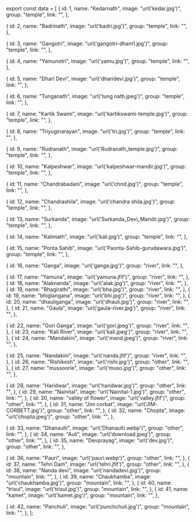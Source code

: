 export const data = [
  {
    id: 1,
    name: "Kedarnath",
    image: "url('kedar.jpg')",
    group: "temple",
    link: "",
  },

  {
    id: 2,
    name: "Badrinath",
    image: "url('badri.jpg')",
    group: "temple",
    link: "",
  },

  {
    id: 3,
    name: "Gangotri",
    image: "url('gangotri-dham1.jpg')",
    group: "temple",
    link: "",
  },

  {
    id: 4,
    name: "Yamunotri",
    image: "url('yamu.jpg')",
    group: "temple",
    link: "",
  },

  {
    id: 5,
    name: "Dhari Devi",
    image: "url('dharidevi.jpg')",
    group: "temple",
    link: "",
  },

  {
    id: 6,
    name: "Tunganath",
    image: "url('tung nath.jpeg')",
    group: "temple",
    link: "",
  },

  {
    id: 7,
    name: "Kartik Swami",
    image: "url('kartikswami-temple.jpg')",
    group: "temple",
    link: "",
  },

  {
    id: 8,
    name: "Triyuginarayan",
    image: "url('tri.jpg')",
    group: "temple",
    link: "",
  },

  {
    id: 9,
    name: "Rudranath",
    image: "url('Rudranath_temple.jpg')",
    group: "temple",
    link: "",
  },

  {
    id: 10,
    name: "Kalpeshwar",
    image: "url('kalpeshwar-mandir.jpg')",
    group: "temple",
    link: "",
  },

  {
    id: 11,
    name: "Chandrabadani",
    image: "url('chnd.jpg')",
    group: "temple",
    link: "",
  },

  {
    id: 12,
    name: "Chandrashila",
    image: "url('chandra shila.jpg')",
    group: "temple",
    link: "",
  },

  {
    id: 13,
    name: "Surkanda",
    image: "url('Surkanda_Devi_Mandir.jpg')",
    group: "temple",
    link: "",
  },

  {
    id: 14,
    name: "Kalimath",
    image: "url('kali.jpg')",
    group: "temple",
    link: "",
  },

  {
    id: 15,
    name: "Ponta Sahib",
    image: "url('Paonta-Sahib-gurudawara.jpg')",
    group: "temple",
    link: "",
  },

  {
    id: 16,
    name: "Ganga",
    image: "url('ganga.jpg')",
    group: "river",
    link: "",
  },

  {
    id: 17,
    name: "Yamuna",
    image: "url('yamuna.jfif')",
    group: "river",
    link: "",
  },
  {
    id: 18,
    name: "Alaknanda",
    image: "url('alak.jpg')",
    group: "river",
    link: "",
  },
  {
    id: 19,
    name: "Bhagirathi",
    image: "url('bha.jpg')",
    group: "river",
    link: "",
  },
  {
    id: 19,
    name: "bhiglangana",
    image: "url('bhi.jpg')",
    group: "river",
    link: "",
  },
  {
    id: 20,
    name: "dhauliganga",
    image: "url('dhauli.jpg')",
    group: "river",
    link: "",
  },
  {
    id: 21,
    name: "Gaula",
    image: "url('gaula-river.jpg')",
    group: "river",
    link: "",
  },

  {
    id: 22,
    name: "Gori Ganga",
    image: "url('gori.jpeg')",
    group: "river",
    link: "",
  },
  {
    id: 23,
    name: "Kali River",
    image: "url('kali.jpeg')",
    group: "river",
    link: "",
  },
  {
    id: 24,
    name: "Mandakini",
    image: "url('mand.jpeg')",
    group: "river",
    link: "",
  },

  {
    id: 25,
    name: "Nandakini",
    image: "url('nanda.jfif')",
    group: "river",
    link: "",
  },
  {
    id: 26,
    name: "Rishikesh",
    image: "url('rishi.jpg')",
    group: "other",
    link: "",
  },
  {
    id: 27,
    name: "mussoorie",
    image: "url('muso.jpg')",
    group: "other",
    link: "",
  },

  {
    id: 28,
    name: "Haridwar",
    image: "url('haridwar.jpg')",
    group: "other",
    link: "",
  },
  {
    id: 29,
    name: "Nainital",
    image: "url('Nainital-1.jpg')",
    group: "other",
    link: "",
  },
  {
    id: 30,
    name: "valley of flower",
    image: "url('valley.jfif')",
    group: "other",
    link: "",
  },
  {
    id: 31,
    name: "Jim corbat",
    image: "url('JIM-CORBETT.jpg')",
    group: "other",
    link: "",
  },
  {
    id: 32,
    name: "Chopta",
    image: "url('chopta.jpeg')",
    group: "other",
    link: "",
  },

  {
    id: 33,
    name: "Dhanaulti",
    image: "url('Dhanaulti.webp')",
    group: "other",
    link: "",
  },
  {
    id: 34,
    name: "Auli",
    image: "url('download.jpeg')",
    group: "other",
    link: "",
  },
  {
    id: 35,
    name: "Devprayag",
    image: "url('dev.jpg')",
    group: "other",
    link: "",
  },

  {
    id: 36,
    name: "Pauri",
    image: "url('pauri.webp')",
    group: "other",
    link: "",
  },
  {
    id: 37,
    name: "Tehri Dam",
    image: "url('tehri.jfif')",
    group: "other",
    link: "",
  },
  {
    id: 38,
    name: "Nanda devi",
    image: "url('nandadevi.jpg')",
    group: "mountain",
    link: "",
  },
  {
    id: 39,
    name: "Chaukhamba",
    image: "url('chaukhamba.jpg')",
    group: "mountain",
    link: "",
  },
  {
    id: 40,
    name: "trisul",
    image: "url('trisul.jpg')",
    group: "mountain",
    link: "",
  },
  {
    id: 41,
    name: "kamet",
    image: "url('kamet.jpg')",
    group: "mountain",
    link: "",
  },

  {
    id: 42,
    name: "Panchuli",
    image: "url('punchchuli.jpg')",
    group: "mountain",
    link: "",
  },
];
